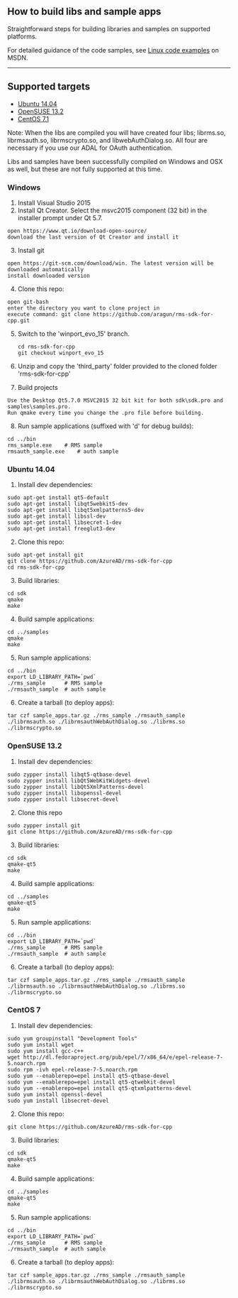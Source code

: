 ## How to build libs and sample apps

Straightforward steps for building libraries and samples on supported platforms.

For detailed guidance of the code samples, see [Linux code examples](https://msdn.microsoft.com/en-us/Library/mt283720(v=vs.85).aspx) on MSDN.

---
## Supported targets
- [Ubuntu 14.04](#ubuntu-1404)
- [OpenSUSE 13.2](#opensuse-132)
- [CentOS 7.1](#centos-7)
 
Note: When the libs are compiled you will have created four libs; librms.so, librmsauth.so, librmscrypto.so, and libwebAuthDialog.so. All four are necessary if you use our ADAL for OAuth authentication.

Libs and samples have been successfully compiled on Windows and OSX as well, but these are not fully supported at this time.

### Windows

1. Install Visual Studio 2015
2. Install Qt Creator. Select the msvc2015 component (32 bit) in the installer prompt under Qt 5.7.
  ```
  open https://www.qt.io/download-open-source/
  download the last version of Qt Creator and install it
  ```

3. Install git
  ```
  open https://git-scm.com/download/win. The latest version will be downloaded automatically
  install downloaded version
  ```

4. Clone this repo:
  ```
  open git-bash
  enter the directory you want to clone project in
  execute command: git clone https://github.com/aragun/rms-sdk-for-cpp.git
  ```

5. Switch to the 'winport_evo_15' branch.
   ```
   cd rms-sdk-for-cpp
   git checkout winport_evo_15
   ```
   
6. Unzip and copy the 'third_party' folder provided to the cloned folder 'rms-sdk-for-cpp'
  
7. Build projects
  ```
  Use the Desktop Qt5.7.0 MSVC2015 32 bit kit for both sdk\sdk.pro and samples\samples.pro.
  Run qmake every time you change the .pro file before building.
  ```

8. Run sample applications (suffixed with 'd' for debug builds):
  ```
  cd ../bin
  rms_sample.exe	# RMS sample
  rmsauth_sample.exe	# auth sample
  ```

### Ubuntu 14.04

1. Install dev dependencies:
  ```
  sudo apt-get install qt5-default
  sudo apt-get install libqt5webkit5-dev
  sudo apt-get install libqt5xmlpatterns5-dev
  sudo apt-get install libssl-dev
  sudo apt-get install libsecret-1-dev
  sudo apt-get install freeglut3-dev
  ```

2. Clone this repo:
  ```
  sudo apt-get install git
  git clone https://github.com/AzureAD/rms-sdk-for-cpp
  cd rms-sdk-for-cpp
  ```

3. Build libraries:
  ```
  cd sdk
  qmake
  make
  ```

4. Build sample applications:
  ```
  cd ../samples
  qmake
  make
  ```

5. Run sample applications:
  ```
  cd ../bin
  export LD_LIBRARY_PATH=`pwd`
  ./rms_sample	    # RMS sample
  ./rmsauth_sample	# auth sample
  ```

6. Create a tarball (to deploy apps):
  ```
  tar czf sample_apps.tar.gz ./rms_sample ./rmsauth_sample ./librmsauth.so ./librmsauthWebAuthDialog.so ./librms.so ./librmscrypto.so
  ```

### OpenSUSE 13.2

1. Install dev dependencies:
  ```
  sudo zypper install libqt5-qtbase-devel
  sudo zypper install libQt5WebKitWidgets-devel
  sudo zypper install libQt5XmlPatterns-devel
  sudo zypper install libopenssl-devel
  sudo zypper install libsecret-devel
  ```

2. Clone this repo
  ```
  sudo zypper install git
  git clone https://github.com/AzureAD/rms-sdk-for-cpp
  ```

3. Build libraries:
  ```
  cd sdk
  qmake-qt5
  make
  ```

4. Build sample applications:
  ```
  cd ../samples
  qmake-qt5
  make
  ```

5. Run sample applications:
  ```
  cd ../bin
  export LD_LIBRARY_PATH=`pwd`
  ./rms_sample	    # RMS sample
  ./rmsauth_sample	# auth sample
  ```
6. Create a tarball (to deploy apps):
  ```
  tar czf sample_apps.tar.gz ./rms_sample ./rmsauth_sample ./librmsauth.so ./librmsauthWebAuthDialog.so ./librms.so ./librmscrypto.so
  ```

### CentOS 7

1. Install dev dependencies:
  ```
  sudo yum groupinstall "Development Tools"
  sudo yum install wget
  sudo yum install gcc-c++
  wget http://dl.fedoraproject.org/pub/epel/7/x86_64/e/epel-release-7-5.noarch.rpm
  sudo rpm -ivh epel-release-7-5.noarch.rpm
  sudo yum --enablerepo=epel install qt5-qtbase-devel
  sudo yum --enablerepo=epel install qt5-qtwebkit-devel
  sudo yum --enablerepo=epel install qt5-qtxmlpatterns-devel
  sudo yum install openssl-devel
  sudo yum install libsecret-devel
  ```

2. Clone this repo:
  ```
  git clone https://github.com/AzureAD/rms-sdk-for-cpp
  ```

3. Build libraries:
  ```
  cd sdk
  qmake-qt5
  make
  ```

4. Build sample applications:
  ```
  cd ../samples
  qmake-qt5
  make
  ```

5. Run sample applications:
  ```
  cd ../bin
  export LD_LIBRARY_PATH=`pwd`
  ./rms_sample	    # RMS sample
  ./rmsauth_sample	# auth sample
  ```

6. Create a tarball (to deploy apps):
  ```
  tar czf sample_apps.tar.gz ./rms_sample ./rmsauth_sample ./librmsauth.so ./librmsauthWebAuthDialog.so ./librms.so ./librmscrypto.so
  ```
